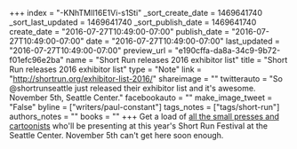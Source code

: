 +++
index = "-KNhTMll16E1Vi-s1Sti"
_sort_create_date = 1469641740
_sort_last_updated = 1469641740
_sort_publish_date = 1469641740
create_date = "2016-07-27T10:49:00-07:00"
publish_date = "2016-07-27T10:49:00-07:00"
date = "2016-07-27T10:49:00-07:00"
last_updated = "2016-07-27T10:49:00-07:00"
preview_url = "e190cffa-da8a-34c9-9b72-f01efc96e2ba"
name = "Short Run releases 2016 exhibitor list"
title = "Short Run releases 2016 exhibitor list"
type = "Note"
link = "http://shortrun.org/exhibitor-list-2016/"
shareimage = ""
twitterauto = "So @shortrunseattle just released their exhibitor list and it's awesome. November 5th, Seattle Center."
facebookauto = ""
make_image_tweet = "False"
byline = ["writers/paul-constant"]
tags_notes = ["tags/short-run"]
authors_notes = ""
books = ""
+++
Get a load of [all the small presses and cartoonists](http://shortrun.org/exhibitor-list-2016/) who'll be presenting at this year's Short Run Festival at the Seattle Center. November 5th can't get here soon enough.